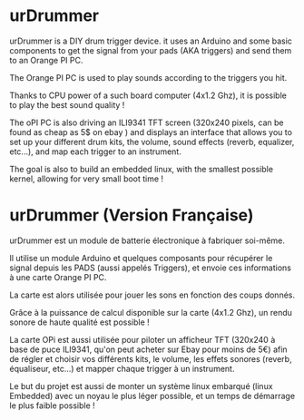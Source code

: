 # urDrummer

urDrummer is a DIY drum trigger device. it uses an Arduino and some basic components to get the signal from your pads (AKA triggers) and send them to an Orange PI PC.

The Orange PI PC is used to play sounds according to the triggers you hit. 

Thanks to CPU power of a such board computer (4x1.2 Ghz), it is possible to play the best sound quality !

The oPI PC is also driving an ILI9341 TFT screen (320x240 pixels, can be found as cheap as 5$ on ebay ) and displays an interface that allows you to set up your different drum kits, the volume, sound effects (reverb, equalizer, etc...), and map each trigger to an instrument.

The goal is also to build an embedded linux, with the smallest possible kernel, allowing for very small boot time !

# urDrummer (Version Française)

urDrummer est un module de batterie électronique à fabriquer soi-même.

Il utilise un module Arduino et quelques composants pour récupérer le signal depuis les PADS (aussi appelés Triggers), et envoie ces informations à une carte Orange PI PC.

La carte est alors utilisée pour jouer les sons en fonction des coups donnés.

Grâce à la puissance de calcul disponible sur la carte (4x1.2 Ghz), un rendu sonore de haute qualité est possible !

La carte OPi est aussi utilisée pour piloter un afficheur TFT (320x240 à base de puce ILI9341, qu'on peut acheter sur Ebay pour moins de 5€) afin de régler et choisir vos différents kits, le volume, les effets sonores (reverb, équaliseur, etc...) et mapper chaque trigger à un instrument.

Le but du projet est aussi de monter un système linux embarqué (linux Embedded) avec un noyau le plus léger possible, et un temps de démarrage le plus faible possible !
